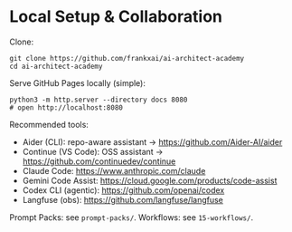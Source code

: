 # Local Setup & Collaboration

Clone:
```
git clone https://github.com/frankxai/ai-architect-academy
cd ai-architect-academy
```

Serve GitHub Pages locally (simple):
```
python3 -m http.server --directory docs 8080
# open http://localhost:8080
```

Recommended tools:
- Aider (CLI): repo-aware assistant → https://github.com/Aider-AI/aider
- Continue (VS Code): OSS assistant → https://github.com/continuedev/continue
- Claude Code: https://www.anthropic.com/claude
- Gemini Code Assist: https://cloud.google.com/products/code-assist
- Codex CLI (agentic): https://github.com/openai/codex
- Langfuse (obs): https://github.com/langfuse/langfuse

Prompt Packs: see `prompt-packs/`.
Workflows: see `15-workflows/`.

